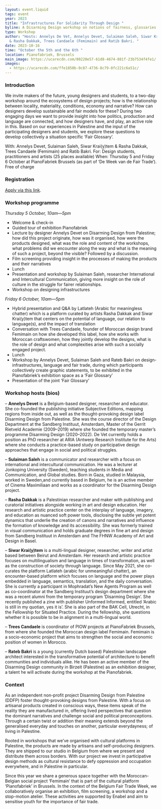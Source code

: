 ```yaml
---
layout: event.liquid
tags: event
year: 2023
title: "Infrastructures For Solidarity Through Design "
byline: A Disarming Design workshop on notions of fairness, glossaries and ecosystems
type: Workshop
author: "Hosts: Annelys De Vet, Annelys Devet, Sulaiman Saleh, Siwar Krai(y)tem
  & Rasha Dakkak, Trees Candaele (Femimain) and Ratib Bakri. "
date: 2023-10-16
time: "October the 5th and the 6th "
location: Pianofabriek, Brussels
main_image: https://ucarecdn.com/80220e57-61d8-4674-881f-23b7534f4fe1/
images:
  - https://ucarecdn.com/ffe1850b-0c87-4736-8c79-0fc221c6a51c/
---
```

### Introduction

We invite makers of the future, young designers and students, to a two-day workshop around the ecosystems of design projects; how is the relationship between locality, materiality, conditions, economy and narrative? How can designers develop sustainable and fair models for these? During two engaging days we want to provide insight into how politics, production and language are connected, and how designers have, and play, an active role in this. Based on our experiences in Palestine and the input of the participating designers and students, we explore these questions to develop collectively a situation specific ‘Fair Glossary’.

With: Annelys Devet, Sulaiman Saleh, Siwar Krai(y)tem & Rasha Dakkak, Trees Candaele (Femimain) and Ratib Bakri. For: Design students, practitioners and artists (25 places available)  When: Thursday 5 and Friday 6 October at PianoFabriek Brussels (as part of ‘De Week van de Fair Trade‘). Free of charge

### Registration

[Apply via this link](https://docs.google.com/forms/d/e/1FAIpQLSdiGqpDBz12RE5sgoI6SgpYFEtDp1CpdIMEKwhjTs5gcY0Vdw/viewform). 

### Workshop programme

*Thursday 5 October, 10am—5pm*

* Welcome & check-in
* Guided tour of exhibition Pianofabriek
* Lecture by designer Annelys Devet on Disarming Design from Palestine; how did this project originate, how was it organised, how were the products designed, what was the role and content of the workshops, what problems did we encounter along the way and what is the meaning of such a project, beyond the visible? Followed by a discussion.
* Film screening providing insight in the processes of making the products and their narratives
* Lunch
* Presentation and workshop by Sulaiman Saleh, researcher International and Intercultural Communication, giving more insight on the role of culture in the struggle for fairer relationships.
* Workshop on designing infrastructures

*Friday 6 October, 10am—5pm*

* Hybrid presentation and Q&A by Latlateh (Arabic for meaningless chatter) which is a platform curated by artists Rasha Dakkak and Siwar Krai(y)tem that centers on the potential of language, our relation to language(s), and the impact of translation
* Conversation with Trees Candaele, founder of Moroccan design brand Femimain on how she developed this label, how she works with Moroccan craftswomen, how they jointly develop the designs, what is the role of design and what complexities arise with such a socially engaged project.
* Lunch
* Workshop by Annelys Devet, Sulaiman Saleh and Rateb Bakri on design-infrastructures, language and fair trade, during which participants collectively create graphic statements, to be exhibited in the Pianofabriek’s exhibition space as a ‘Fair Glossary’
* Presentation of the joint ‘Fair Glossary’

### Workshop hosts (bios)

– **Annelys Devet** is a Belgium-based designer, researcher and educator. She co-founded the publishing initiative Subjective Editions, mapping regions from inside out, as well as the thought-provoking design label Disarming Design from Palestine. She was the course director of the Design Department at the Sandberg Instituut, Amsterdam, Master of the Gerrit Rietveld Academie (2009–2019) where she founded the temporary master’s programme Disarming Design (2020–2022). De Vet currently holds a position as PhD researcher at ARIA (Antwerp Research Institute for the Arts) where she conducts a practice-based study on participative design approaches that engage in social and political struggles.

– **Sulaiman Saleh** is a communicator and researcher with a focus on international and intercultural communication. He was a lecturer at Jonkoping University (Sweden), teaching students in Media and Communication, and Global studies. Born in Gaza, studied in Malaysia, worked in Sweden,and currently based in Belgium, he is an active member of Cinema Maximiliaan and works as a coordinator for the Disarming Design project.

– **Rasha Dakkak** is a Palestinian researcher and maker with publishing and curatorial initiatives alongside working in art and design education. Her research and artistic practice center on the interplay of language, imagery, and education as nuanced soft power tools, disclosing the subtle yet potent dynamics that underlie the creation of canons and narratives and influence the formation of knowledge and its accessibility. She was formerly trained in visual communication and holds graduate degrees in fine art and design from Sandberg Instituut in Amsterdam and The FHNW Academy of Art and Design in Basel.

– **Siwar Krai(y)tem** is a multi-lingual designer, researcher, writer and artist based between Beirut and Amsterdam. Her research and artistic practice focuses on multilingualism and language in times of transformation, as well as the construction of society through language. Since May 2021, she co-curates the platform Latlateh (arabic for unmeaningful chatter), an encounter-based platform which focuses on language and the power plays embedded in language, semantics, translation, and the daily conversation. She is currently a participant in Mophradat’s New Agents Program as well as co-coordinator at the Sandberg Instituut’s design department where she was a recent alumni from the temporary program ‘Disarming Design’. She recently published a zine with publisher Unformed Informed, entitled ‘Arabic is still in my quotian, yes it is’. She is also part of the BAK Cell, Utrecht, in the Fellowship for Situated Practice. During the fellowship, she questions whether it is possible to be in alignment in a multi-lingual world.

– **Trees Candaele** is coordinator of PIOW projects at PianoFabriek Brussels, from where she founded the Moroccan design label Femimain. Femimain is a socio-economic project that aims to strengthen the social and economic position of women in Morocco.

– **Rateb Bakri** is a young (currently Dutch based) Palestinian landscape architect interested in the transformative potential of architecture to benefit communities and individuals alike. He has been an active member of the Disarming Design community in Birzeit (Palestine) as an exhibition designer, a talent he will activate during the workshop at the Pianofabriek.

### Context

As an independent non-profit project Disarming Design from Palestine (DDFP) foster thought-provoking designs from Palestine. With a focus on artisanal products created in conscious ways, these items speak of the reality they are manufactured in, offering lived perspectives that question the dominant narratives and challenge social and political preconceptions. Through a certain twist or addition their meaning extends beyond the generalised everyday and touches on another, particular everydayness; of living in Palestine. 

Rooted in workshops that we’ve organised with cultural platforms in Palestine, the products are made by artisans and self-producing designers. They are shipped to our studio in Belgium from where we present and distribute them across borders. With our project we invest in participative design methods as cultural resistance to defy oppression and occupation everywhere, and in Palestine in particular. 

Since this year we share a generous space together with the Moroccan-Belgian social project ‘Femimain’ that is part of the cultural platform ‘Pianofabriek’ in Brussels. In the context of the Belgium Fair Trade Week, we collaboratively organise an exhibition, film screening, a workshop and a stop-motion atelier. These activities are supported by Enabel and aim to sensitise youth for the importance of fair trade.